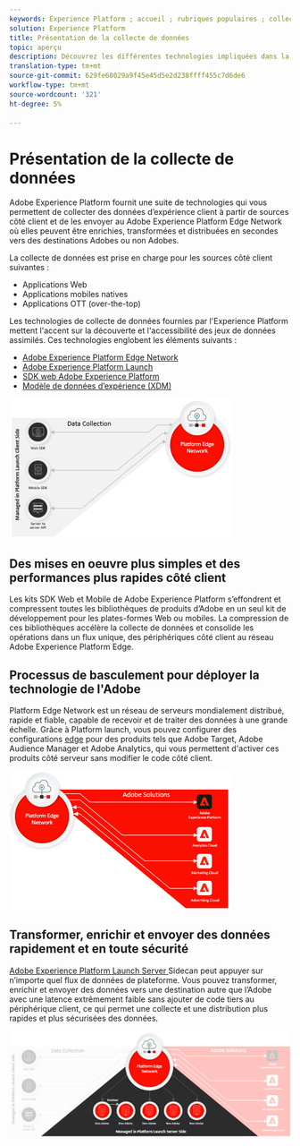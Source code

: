 ```yaml
---
keywords: Experience Platform ; accueil ; rubriques populaires ; collecte de données ; lancement ; sdk Web
solution: Experience Platform
title: Présentation de la collecte de données
topic: aperçu
description: Découvrez les différentes technologies impliquées dans la collecte de données sur les expériences client à Adobe Experience Platform.
translation-type: tm+mt
source-git-commit: 629fe68029a9f45e45d5e2d238ffff455c7d6de6
workflow-type: tm+mt
source-wordcount: '321'
ht-degree: 5%

---
```



# Présentation de la collecte de données

Adobe Experience Platform fournit une suite de technologies qui vous permettent de collecter des données d’expérience client à partir de sources côté client et de les envoyer au Adobe Experience Platform Edge Network où elles peuvent être enrichies, transformées et distribuées en secondes vers des destinations Adobes ou non Adobes.

La collecte de données est prise en charge pour les sources côté client suivantes :

* Applications Web
* Applications mobiles natives
* Applications OTT (over-the-top)

Les technologies de collecte de données fournies par l&#39;Experience Platform mettent l&#39;accent sur la découverte et l&#39;accessibilité des jeux de données assimilés. Ces technologies englobent les éléments suivants :

* [Adobe Experience Platform Edge Network](https://experienceleague.adobe.com/docs/web-sdk-learn/tutorials/introduction-to-web-sdk-and-edge-network.html)
* [Adobe Experience Platform Launch](https://adobe.com/go/launch_help_en)
* [SDK web Adobe Experience Platform](../edge/home.md)
* [Modèle de données d’expérience (XDM)](../xdm/home.md)

![](./images/Collection.png)

## Des mises en oeuvre plus simples et des performances plus rapides côté client

Les kits SDK Web et Mobile de Adobe Experience Platform s’effondrent et compressent toutes les bibliothèques de produits d’Adobe en un seul kit de développement pour les plates-formes Web ou mobiles. La compression de ces bibliothèques accélère la collecte de données et consolide les opérations dans un flux unique, des périphériques côté client au réseau Adobe Experience Platform Edge.

## Processus de basculement pour déployer la technologie de l&#39;Adobe

Platform Edge Network est un réseau de serveurs mondialement distribué, rapide et fiable, capable de recevoir et de traiter des données à une grande échelle. Grâce à Platform launch, vous pouvez configurer des configurations [edge](../edge/fundamentals/edge-configuration.md) pour des produits tels que Adobe Target, Adobe Audience Manager et Adobe Analytics, qui vous permettent d&#39;activer ces produits côté serveur sans modifier le code côté client.

![](./images/deploy.png)

## Transformer, enrichir et envoyer des données rapidement et en toute sécurité

[Adobe Experience Platform Launch Server ](https://experienceleague.adobe.com/docs/launch/using/server-side-info/server-side-overview.html) Sidecan peut appuyer sur n’importe quel flux de données de plateforme. Vous pouvez transformer, enrichir et envoyer des données vers une destination autre que l’Adobe avec une latence extrêmement faible sans ajouter de code tiers au périphérique client, ce qui permet une collecte et une distribution plus rapides et plus sécurisées des données.

![](./images/launch.png)